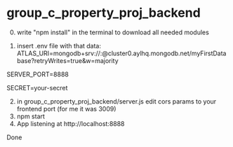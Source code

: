 # group_c_property_proj_backend

0. write "npm install" in the terminal to download all needed modules

1. insert .env file with that data:
ATLAS_URI=mongodb+srv://<your-user>:<your-password>@cluster0.aylhq.mongodb.net/myFirstDatabase?retryWrites=true&w=majority
  
SERVER_PORT=8888
  
SECRET=your-secret

2. in group_c_property_proj_backend/server.js edit cors params to your frontend port (for me it was 3009)
3. npm start
4. App listening at http://localhost:8888

Done
